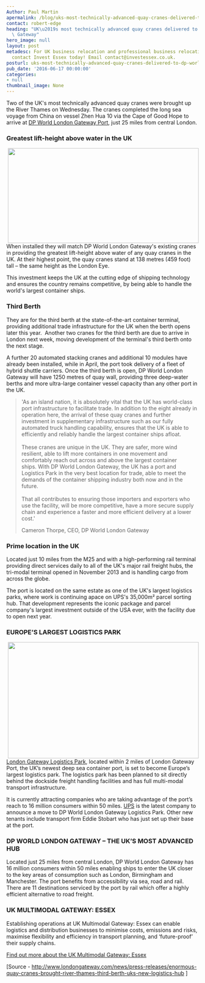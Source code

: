```yaml
---
Author: Paul Martin
apermalink: /blog/uks-most-technically-advanced-quay-cranes-delivered-to-dp-world-london-gateway
contact: robert-edge
heading: "UK\u2019s most technically advanced quay cranes delivered to DP World London\
  \ Gateway"
hero_image: null
layout: post
metadesc: For UK business relocation and professional business relocation services
  contact Invest Essex today! Email contact@investessex.co.uk.
posturl: uks-most-technically-advanced-quay-cranes-delivered-to-dp-world-london-gateway
pub_date: '2016-06-17 00:00:00'
categories:
- null
thumbnail_image: None
---
```


<p>Two of the UK's most technically advanced quay cranes were brought up the River Thames on Wednesday. The cranes completed the long sea voyage from China on vessel Zhen Hua 10 via the Cape of Good Hope to arrive at <a href='http://investessex.co.uk/studies/place-studies/london-gateway-port'>DP World London Gateway Port</a>, just 25 miles from central London.</p><h3>Greatest lift-height above water in the UK</h3><p><img alt='' src='//clarity-strategies.github.io/ie-uploads/uploads/blog/Quay_Crane_150616_2.jpg.500px.jpg' style='width: 500px; height: 249px; float: right;'/>When installed they will match DP World London Gateway's existing cranes in providing the greatest lift-height above water of any quay cranes in the UK. At their highest point, the quay cranes stand at 138 metres (459 foot) tall – the same height as the London Eye.</p><p>This investment keeps the UK at the cutting edge of shipping technology and ensures the country remains competitive, by being able to handle the world's largest container ships.</p><h3>Third Berth</h3><p>They are for the third berth at the state-of-the-art container terminal, providing additional trade infrastructure for the UK when the berth opens later this year.  Another two cranes for the third berth are due to arrive in London next week, moving development of the terminal's third berth onto the next stage.</p><p>A further 20 automated stacking cranes and additional 10 modules have already been installed, while in April, the port took delivery of a fleet of hybrid shuttle carriers. Once the third berth is open, DP World London Gateway will have 1250 metres of quay wall, providing three deep-water berths and more ultra-large container vessel capacity than any other port in the UK.</p><blockquote><p>'As an island nation, it is absolutely vital that the UK has world-class port infrastructure to facilitate trade. In addition to the eight already in operation here, the arrival of these quay cranes and further investment in supplementary infrastructure such as our fully automated truck handling capability, ensures that the UK is able to efficiently and reliably handle the largest container ships afloat. <br/><br/>These cranes are unique in the UK. They are safer, more wind resilient, able to lift more containers in one movement and comfortably reach out across and above the largest container ships. With DP World London Gateway, the UK has a port and Logistics Park in the very best location for trade, able to meet the demands of the container shipping industry both now and in the future.<br/><br/>That all contributes to ensuring those importers and exporters who use the facility, will be more competitive, have a more secure supply chain and experience a faster and more efficient delivery at a lower cost.'</p><p>Cameron Thorpe, CEO, DP World London Gateway</p></blockquote><h3>Prime location in the UK</h3><p>Located just 10 miles from the M25 and with a high-performing rail terminal providing direct services daily to all of the UK's major rail freight hubs, the tri-modal terminal opened in November 2013 and is handling cargo from across the globe.</p><p>The port is located on the same estate as one of the UK's largest logistics parks, where work is continuing apace on UPS's 35,000m² parcel sorting hub. That development represents the iconic package and parcel company's largest investment outside of the USA ever, with the facility due to open next year.</p><h3>EUROPE’S LARGEST LOGISTICS PARK</h3><p><a href='logistics-businesses-find-space-for-growth-at-the-uks-multimodal-gateway#.V2PQHuYrLnM'><img alt='' src='//clarity-strategies.github.io/ie-uploads/uploads/blog/lglc_500px.jpg' style='width: 500px; height: 305px; float: right;'/>London Gateway Logistics Park</a>, located within 2 miles of London Gateway Port, the UK’s newest deep sea container port, is set to become Europe’s largest logistics park. The logistics park has been planned to sit directly behind the dockside freight handling facilities and has full multi-modal transport infrastructure.</p><p>It is currently attracting companies who are taking advantage of the port’s reach to 16 million consumers within 50 miles. <a href='ups-to-build-120million-distribution-centre-in-essex#.V2PINOYrLnM'>UPS</a> is the latest company to announce a move to DP World London Gateway Logistics Park. Other new tenants include transport firm Eddie Stobart who has just set up their base at the port.</p><h3>DP WORLD LONDON GATEWAY – THE UK’S MOST ADVANCED HUB</h3><p>Located just 25 miles from central London, DP World London Gateway has 16 million consumers within 50 miles enabling ships to enter the UK closer to the key areas of consumption such as London, Birmingham and Manchester. The port benefits from accessibility via sea, road and rail. There are 11 destinations serviced by the port by rail which offer a highly efficient alternative to road freight.</p><h3>UK MULTIMODAL GATEWAY: ESSEX</h3><p>Establishing operations at UK Multimodal Gateway: Essex can enable logistics and distribution businesses to minimise costs, emissions and risks, maximise flexibility and efficiency in transport planning, and ‘future-proof’ their supply chains.</p><p><a href='../sectors/uk-multimodal-gateway-essex'>Find out more about the UK Multimodal Gateway: Essex</a></p><p>[Source - <a href='http://www.londongateway.com/news/press-releases/enormous-quay-cranes-brought-river-thames-third-berth-uks-new-logistics-hub' onclick='window.open(this.href, '', 'resizable=no,status=no,location=no,toolbar=no,menubar=no,fullscreen=no,scrollbars=no,dependent=no'); return false;'>http://www.londongateway.com/news/press-releases/enormous-quay-cranes-brought-river-thames-third-berth-uks-new-logistics-hub</a> ]</p>